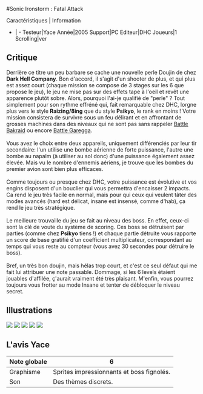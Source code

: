 #Sonic Ironstorm : Fatal Attack

Caractéristiques | Information
- | -
Testeur|Yace
Année|2005
Support|PC
Editeur|DHC
Joueurs|1
Scrolling|ver

## Critique
Derrière ce titre un peu barbare se cache une nouvelle perle Doujin de chez <b>Dark Hell Company</b>. Bon d'accord, il s'agit d'un shooter de plus, et qui plus est assez court (chaque mission se compose de 3 stages sur les 6 que propose le jeu), le jeu ne mise pas sur des effets tape à l'oeil et revêt une apparence plutôt sobre. Alors, pourquoi l'ai-je qualifié de "perle" ? Tout simplement pour son rythme effréné qui, fait remarquable chez DHC, lorgne plus vers le style <b>Raizing/8ing</b> que du style <b>Psikyo</b>, le rank en moins ! Votre mission consistera de survivre sous un feu délirant et en affrontant de grosses machines dans des niveaux qui ne sont pas sans rappeler <a href="index.php?page=fiche&id=220">Battle Bakraid</a> ou encore <a href="index.php?page=fiche&id=38">Battle Garegga</a>.<br/><br/>Vous avez le choix entre deux appareils, uniquement différenciés par leur tir secondaire: l'un utilise une bombe aérienne  de forte puissance, l'autre une bombe au napalm (à utiliser au sol donc) d'une puissance également assez élevée. Mais vu le nombre d'ennemis aériens, je trouve que les bombes du premier avion sont bien plus efficaces.<br/><br/>Comme toujours ou presque chez DHC, votre puissance est évolutive et vos engins disposent d'un bouclier qui vous permettra d'encaisser 2 impacts. Ca rend le jeu très facile en normal, mais pour qui ceux qui veulent tâter des modes avancés (hard est délicat, insane est insensé, comme d'hab), ça rend le jeu très stratégique.<br/><br/>Le meilleure trouvaille du jeu se fait au niveau des boss. En effet, ceux-ci sont la clé de voute du système de scoring. Ces boss se détruisent par parties (comme chez <b>Psikyo</b> tiens !) et chaque partie détruite vous rapporte un score de base gratifié d'un coefficient multiplicateur, correspondant au temps qui vous reste au compteur (vous avez 30 secondes pour détruire le boss).<br/><br/>Bref, un très bon doujin, mais hélas trop court, et c'est ce seul défaut qui me fait lui attribuer une note passable. Dommage, si les 6 levels étaient jouables d'affilée, ç'aurait vraiment été très plaisant. M'enfin, vous pourrez toujours vous frotter au mode Insane et tenter de débloquer le niveau secret.

## Illustrations
![](http://www.shmup.com/images/thumbs/img_fiche_1_1050.jpg)
![](http://www.shmup.com/images/thumbs/img_fiche_2_1050.jpg)
![](http://www.shmup.com/images/thumbs/img_fiche_3_1050.jpg)
![](http://www.shmup.com/images/thumbs/img_fiche_4_1050.jpg)
![](http://www.shmup.com/images/thumbs/img_fiche_5_1050.jpg)

## L'avis Yace
Note globale|6
-|-
Graphisme|Sprites impressionnants et boss fignolés.
Son|Des thèmes discrets.
